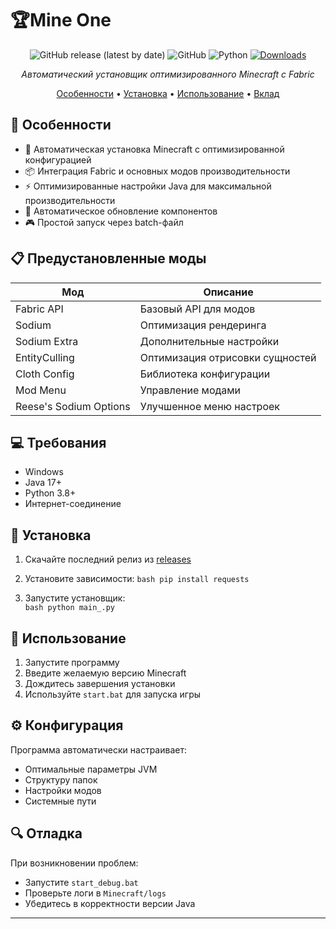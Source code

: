 # 🏆Mine One

<div align="center">

![GitHub release (latest by date)](https://img.shields.io/github/v/release/yourusername/mine-one)
![GitHub](https://img.shields.io/github/license/yourusername/mine-one)
![Python](https://img.shields.io/badge/python-3.8+-blue.svg)
[![Downloads](https://img.shields.io/github/downloads/yourusername/mine-one/total.svg)](https://github.com/yourusername/mine-one/releases)

*Автоматический установщик оптимизированного Minecraft с Fabric*

[Особенности](#особенности) • [Установка](#установка) • [Использование](#использование) • [Вклад](#вклад)

</div>

## 🌟 Особенности

- 🚀 Автоматическая установка Minecraft с оптимизированной конфигурацией
- 📦 Интеграция Fabric и основных модов производительности
- ⚡ Оптимизированные настройки Java для максимальной производительности
- 🔄 Автоматическое обновление компонентов
- 🎮 Простой запуск через batch-файл

## 📋 Предустановленные моды

| Мод | Описание |
|-----|-----------|
| Fabric API | Базовый API для модов |
| Sodium | Оптимизация рендеринга |
| Sodium Extra | Дополнительные настройки |
| EntityCulling | Оптимизация отрисовки сущностей |
| Cloth Config | Библиотека конфигурации |
| Mod Menu | Управление модами |
| Reese's Sodium Options | Улучшенное меню настроек |

## 💻 Требования

- Windows
- Java 17+
- Python 3.8+
- Интернет-соединение

## 🚀 Установка

1. Скачайте последний релиз из [releases](https://github.com/yourusername/mine-one/releases)

2. Установите зависимости:
``bash
pip install requests
``
3. Запустите установщик:   
``bash
python main_.py
``


## 📖 Использование

1. Запустите программу
2. Введите желаемую версию Minecraft
3. Дождитесь завершения установки
4. Используйте `start.bat` для запуска игры

## ⚙️ Конфигурация

Программа автоматически настраивает:
- Оптимальные параметры JVM
- Структуру папок
- Настройки модов
- Системные пути

## 🔍 Отладка

При возникновении проблем:
- Запустите `start_debug.bat`
- Проверьте логи в `Minecraft/logs`
- Убедитесь в корректности версии Java
---

</div>
